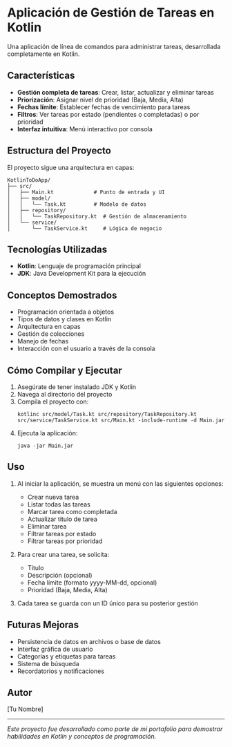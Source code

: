 # Aplicación de Gestión de Tareas en Kotlin

Una aplicación de línea de comandos para administrar tareas, desarrollada completamente en Kotlin.

## Características

- **Gestión completa de tareas**: Crear, listar, actualizar y eliminar tareas
- **Priorización**: Asignar nivel de prioridad (Baja, Media, Alta)
- **Fechas límite**: Establecer fechas de vencimiento para tareas
- **Filtros**: Ver tareas por estado (pendientes o completadas) o por prioridad
- **Interfaz intuitiva**: Menú interactivo por consola

## Estructura del Proyecto

El proyecto sigue una arquitectura en capas:

```
KotlinToDoApp/
├── src/
│   ├── Main.kt             # Punto de entrada y UI
│   ├── model/
│   │   └── Task.kt         # Modelo de datos
│   ├── repository/
│   │   └── TaskRepository.kt  # Gestión de almacenamiento
│   └── service/
│       └── TaskService.kt     # Lógica de negocio
```

## Tecnologías Utilizadas

- **Kotlin**: Lenguaje de programación principal
- **JDK**: Java Development Kit para la ejecución

## Conceptos Demostrados

- Programación orientada a objetos
- Tipos de datos y clases en Kotlin
- Arquitectura en capas
- Gestión de colecciones
- Manejo de fechas
- Interacción con el usuario a través de la consola

## Cómo Compilar y Ejecutar

1. Asegúrate de tener instalado JDK y Kotlin
2. Navega al directorio del proyecto
3. Compila el proyecto con:
   ```
   kotlinc src/model/Task.kt src/repository/TaskRepository.kt src/service/TaskService.kt src/Main.kt -include-runtime -d Main.jar
   ```
4. Ejecuta la aplicación:
   ```
   java -jar Main.jar
   ```

## Uso

1. Al iniciar la aplicación, se muestra un menú con las siguientes opciones:
   - Crear nueva tarea
   - Listar todas las tareas
   - Marcar tarea como completada
   - Actualizar título de tarea
   - Eliminar tarea
   - Filtrar tareas por estado
   - Filtrar tareas por prioridad

2. Para crear una tarea, se solicita:
   - Título
   - Descripción (opcional)
   - Fecha límite (formato yyyy-MM-dd, opcional)
   - Prioridad (Baja, Media, Alta)

3. Cada tarea se guarda con un ID único para su posterior gestión

## Futuras Mejoras

- Persistencia de datos en archivos o base de datos
- Interfaz gráfica de usuario
- Categorías y etiquetas para tareas
- Sistema de búsqueda
- Recordatorios y notificaciones

## Autor

[Tu Nombre]

---

*Este proyecto fue desarrollado como parte de mi portafolio para demostrar habilidades en Kotlin y conceptos de programación.*

